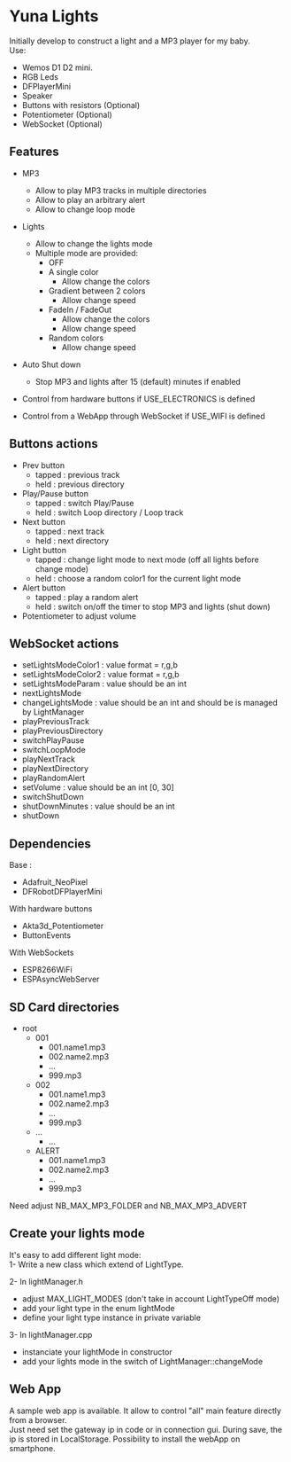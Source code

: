 # Yuna Lights

Initially develop to construct a light and a MP3 player for my baby.  
Use: 
- Wemos D1 D2 mini.
- RGB Leds
- DFPlayerMini
- Speaker
- Buttons with resistors (Optional)
- Potentiometer (Optional)
- WebSocket (Optional)  
## Features
- MP3
  - Allow to play MP3 tracks in multiple directories
  - Allow to play an arbitrary alert
  - Allow to change loop mode

- Lights
  - Allow to change the lights mode
  - Multiple mode are provided:
    - OFF
    - A single color
      - Allow change the colors
    - Gradient between 2 colors
      - Allow change speed
    - FadeIn / FadeOut
      - Allow change the colors
      - Allow change speed
    - Random colors
      - Allow change speed

- Auto Shut down
  - Stop MP3 and lights after 15 (default) minutes if enabled

- Control from hardware buttons if USE_ELECTRONICS is defined
- Control from a WebApp through WebSocket if USE_WIFI is defined 
 
## Buttons actions
- Prev button
  - tapped : previous track
  - held : previous directory
- Play/Pause button
  - tapped : switch Play/Pause
  - held : switch Loop directory / Loop track
- Next button
  - tapped : next track
  - held : next directory
- Light button
  - tapped : change light mode to next mode (off all lights before change mode)
  - held : choose a random color1 for the current light mode
- Alert button
  - tapped : play a random alert
  - held : switch on/off the timer to stop MP3 and lights (shut down)
- Potentiometer to adjust volume

## WebSocket actions
- setLightsModeColor1 : value format = r,g,b
- setLightsModeColor2 : value format = r,g,b
- setLightsModeParam : value should be an int
- nextLightsMode
- changeLightsMode : value should be an int and should be is managed by LightManager
- playPreviousTrack
- playPreviousDirectory
- switchPlayPause
- switchLoopMode
- playNextTrack
- playNextDirectory
- playRandomAlert
- setVolume : value should be an int [0, 30]
- switchShutDown
- shutDownMinutes : value should be an int
- shutDown
 
## Dependencies
Base :
- Adafruit_NeoPixel
- DFRobotDFPlayerMini

With hardware buttons
- Akta3d_Potentiometer
- ButtonEvents

With WebSockets
- ESP8266WiFi
- ESPAsyncWebServer

## SD Card directories
- root  
  - 001  
    - 001.name1.mp3
    - 002.name2.mp3
    - ...
    - 999.mp3 
  - 002
    - 001.name1.mp3
    - 002.name2.mp3
    - ...
    - 999.mp3 
  - ...
    - ...
  - ALERT
    - 001.name1.mp3
    - 002.name2.mp3  
    - ...  
    - 999.mp3  
     
Need adjust NB_MAX_MP3_FOLDER and NB_MAX_MP3_ADVERT  

## Create your lights mode
It's easy to add different light mode:  
1- Write a new class which extend of LightType.  

2- In lightManager.h  

 - adjust MAX_LIGHT_MODES (don't take in account LightTypeOff mode)
 - add your light type in the enum lightMode
 - define your light type instance in private variable
 
3- In lightManager.cpp  
 - instanciate your lightMode in constructor
 - add your lights mode in the switch of LightManager::changeMode

## Web App
A sample web app is available. It allow to control "all" main feature directly from a browser.  
Just need set the gateway ip in code or in connection gui. During save, the ip is stored in LocalStorage. 
Possibility to install the webApp on smartphone.